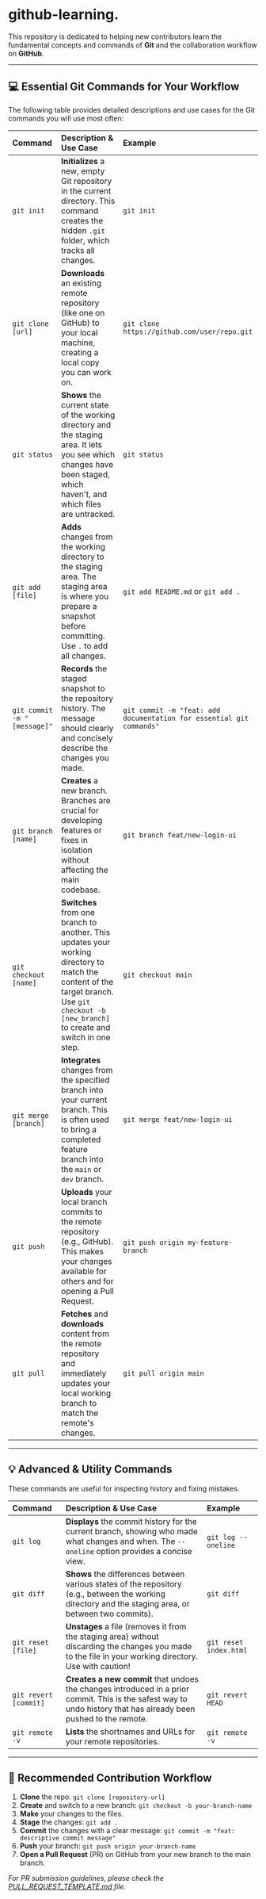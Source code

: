 # github-learning.

This repository is dedicated to helping new contributors learn the fundamental concepts and commands of **Git** and the collaboration workflow on **GitHub**.

---

## 💻 Essential Git Commands for Your Workflow

The following table provides detailed descriptions and use cases for the Git commands you will use most often:

| Command | Description & Use Case | Example |
| :--- | :--- | :--- |
| `git init` | **Initializes** a new, empty Git repository in the current directory. This command creates the hidden `.git` folder, which tracks all changes. | `git init` |
| `git clone [url]` | **Downloads** an existing remote repository (like one on GitHub) to your local machine, creating a local copy you can work on. | `git clone https://github.com/user/repo.git` |
| `git status` | **Shows** the current state of the working directory and the staging area. It lets you see which changes have been staged, which haven't, and which files are untracked. | `git status` |
| `git add [file]` | **Adds** changes from the working directory to the staging area. The staging area is where you prepare a snapshot before committing. Use `.` to add all changes. | `git add README.md` or `git add .` |
| `git commit -m "[message]"` | **Records** the staged snapshot to the repository history. The message should clearly and concisely describe the changes you made. | `git commit -m "feat: add documentation for essential git commands"` |
| `git branch [name]` | **Creates** a new branch. Branches are crucial for developing features or fixes in isolation without affecting the main codebase. | `git branch feat/new-login-ui` |
| `git checkout [name]` | **Switches** from one branch to another. This updates your working directory to match the content of the target branch. Use `git checkout -b [new_branch]` to create and switch in one step. | `git checkout main` |
| `git merge [branch]` | **Integrates** changes from the specified branch into your current branch. This is often used to bring a completed feature branch into the `main` or `dev` branch. | `git merge feat/new-login-ui` |
| `git push` | **Uploads** your local branch commits to the remote repository (e.g., GitHub). This makes your changes available for others and for opening a Pull Request. | `git push origin my-feature-branch` |
| `git pull` | **Fetches** and **downloads** content from the remote repository and immediately updates your local working branch to match the remote's changes. | `git pull origin main` |

---

## 💡 Advanced & Utility Commands

These commands are useful for inspecting history and fixing mistakes.

| Command | Description & Use Case | Example |
| :--- | :--- | :--- |
| `git log` | **Displays** the commit history for the current branch, showing who made what changes and when. The `--oneline` option provides a concise view. | `git log --oneline` |
| `git diff` | **Shows** the differences between various states of the repository (e.g., between the working directory and the staging area, or between two commits). | `git diff` |
| `git reset [file]` | **Unstages** a file (removes it from the staging area) without discarding the changes you made to the file in your working directory. Use with caution! | `git reset index.html` |
| `git revert [commit]` | **Creates a new commit** that undoes the changes introduced in a prior commit. This is the safest way to undo history that has already been pushed to the remote. | `git revert HEAD` |
| `git remote -v` | **Lists** the shortnames and URLs for your remote repositories. | `git remote -v` |

---

## 🚀 Recommended Contribution Workflow

1.  **Clone** the repo: `git clone [repository-url]`
2.  **Create** and switch to a new branch: `git checkout -b your-branch-name`
3.  **Make** your changes to the files.
4.  **Stage** the changes: `git add .`
5.  **Commit** the changes with a clear message: `git commit -m "feat: descriptive commit message"`
6.  **Push** your branch: `git push origin your-branch-name`
7.  **Open a Pull Request** (PR) on GitHub from your new branch to the main branch.

*For PR submission guidelines, please check the [PULL\_REQUEST\_TEMPLATE.md](.github/PULL_REQUEST_TEMPLATE.md) file.*